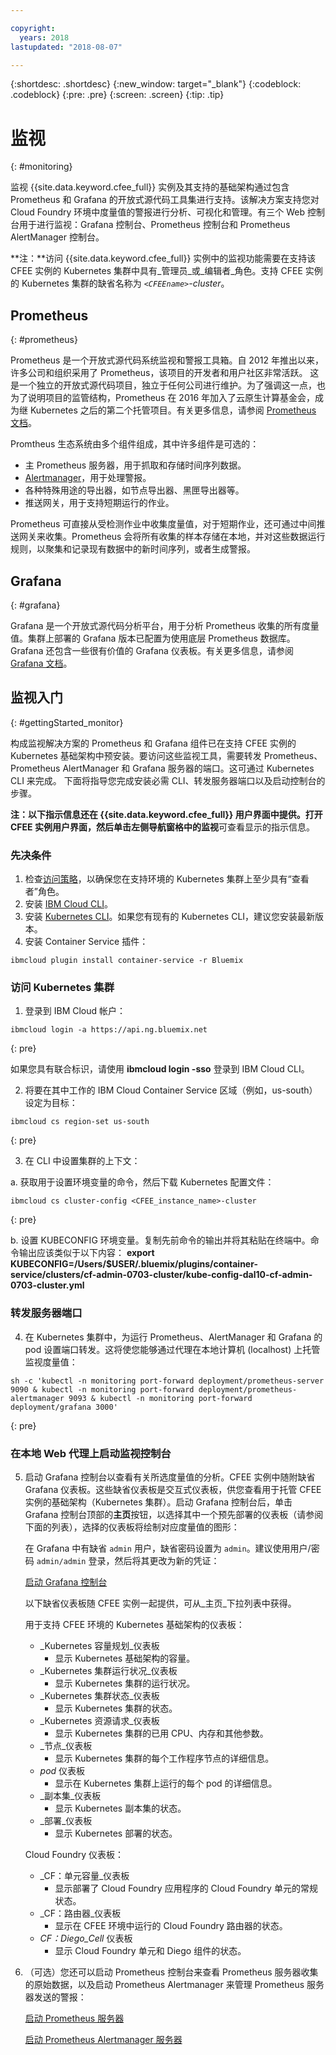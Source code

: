 ```yaml
---

copyright:
  years: 2018
lastupdated: "2018-08-07"

---
```


{:shortdesc: .shortdesc}
{:new_window: target="_blank"}
{:codeblock: .codeblock}
{:pre: .pre}
{:screen: .screen}
{:tip: .tip}

# 监视
{: #monitoring}

监视 {{site.data.keyword.cfee_full}} 实例及其支持的基础架构通过包含 Prometheus 和 Grafana 的开放式源代码工具集进行支持。该解决方案支持您对 Cloud Foundry 环境中度量值的警报进行分析、可视化和管理。有三个 Web 控制台用于进行监视：Grafana 控制台、Prometheus 控制台和 Prometheus AlertManager 控制台。

**注：**访问 {{site.data.keyword.cfee_full}} 实例中的监视功能需要在支持该 CFEE 实例的 Kubernetes 集群中具有_管理员_或_编辑者_角色。支持 CFEE 实例的 Kubernetes 集群的缺省名称为 _`<CFEEname>`-cluster_。

## Prometheus
{: #prometheus}

Prometheus 是一个开放式源代码系统监视和警报工具箱。自 2012 年推出以来，许多公司和组织采用了 Prometheus，该项目的开发者和用户社区非常活跃。
这是一个独立的开放式源代码项目，独立于任何公司进行维护。为了强调这一点，也为了说明项目的监管结构，Prometheus 在 2016 年加入了云原生计算基金会，成为继 Kubernetes 之后的第二个托管项目。有关更多信息，请参阅 [Prometheus 文档](https://prometheus.io/docs/introduction/overview/)。

Promtheus 生态系统由多个组件组成，其中许多组件是可选的：

* 主 Prometheus 服务器，用于抓取和存储时间序列数据。</li>
* [Alertmanager](https://prometheus.io/docs/alerting/alertmanager/)，用于处理警报。</li>
* 各种特殊用途的导出器，如节点导出器、黑匣导出器等。</li>
* 推送网关，用于支持短期运行的作业。</li>

Prometheus 可直接从受检测作业中收集度量值，对于短期作业，还可通过中间推送网关来收集。Prometheus 会将所有收集的样本存储在本地，并对这些数据运行规则，以聚集和记录现有数据中的新时间序列，或者生成警报。

## Grafana
{: #grafana}

Grafana 是一个开放式源代码分析平台，用于分析 Prometheus 收集的所有度量值。集群上部署的 Grafana 版本已配置为使用底层 Prometheus 数据库。Grafana 还包含一些很有价值的 Grafana 仪表板。有关更多信息，请参阅 [Grafana 文档](http://docs.grafana.org/guides/getting_started/)。

## 监视入门
{: #gettingStarted_monitor}

构成监视解决方案的 Prometheus 和 Grafana 组件已在支持 CFEE 实例的 Kubernetes 基础架构中预安装。要访问这些监视工具，需要转发 Prometheus、Prometheus AlertManager 和 Grafana 服务器的端口。这可通过 Kubernetes CLI 来完成。
下面将指导您完成安装必需 CLI、转发服务器端口以及启动控制台的步骤。

**注：**以下指示信息还在 {{site.data.keyword.cfee_full}} 用户界面中提供。打开 CFEE 实例用户界面，然后单击左侧导航窗格中的**监视**可查看显示的指示信息。

### 先决条件

1. 检查[访问策略](https://console.bluemix.net/iam/#/users)，以确保您在支持环境的 Kubernetes 集群上至少具有“查看者”角色。
2. 安装 [IBM Cloud CLI](https://console.bluemix.net/docs/cli/reference/ibmcloud/download_cli.html#install_use)。
3. 安装 [Kubernetes CLI](https://kubernetes.io/docs/tasks/tools/install-kubectl/)。如果您有现有的 Kubernetes CLI，建议您安装最新版本。
4. 安装 Container Service 插件：
```
ibmcloud plugin install container-service -r Bluemix
```

### 访问 Kubernetes 集群

1. 登录到 IBM Cloud 帐户：

  ```
  ibmcloud login -a https://api.ng.bluemix.net
  ```
  {: pre}

  如果您具有联合标识，请使用 __ibmcloud login -sso__ 登录到 IBM Cloud CLI。

2. 将要在其中工作的 IBM Cloud Container Service 区域（例如，us-south）设定为目标：

  ```
  ibmcloud cs region-set us-south
  ```
  {: pre}

3. 在 CLI 中设置集群的上下文：

  a. 获取用于设置环境变量的命令，然后下载 Kubernetes 配置文件：

  ```
  ibmcloud cs cluster-config <CFEE_instance_name>-cluster
  ```
  {: pre}

  b. 设置 KUBECONFIG 环境变量。复制先前命令的输出并将其粘贴在终端中。命令输出应该类似于以下内容：
  __export KUBECONFIG=/Users/$USER/.bluemix/plugins/container-service/clusters/cf-admin-0703-cluster/kube-config-dal10-cf-admin-0703-cluster.yml__

### 转发服务器端口
4. 在 Kubernetes 集群中，为运行 Prometheus、AlertManager 和 Grafana 的 pod 设置端口转发。这将使您能够通过代理在本地计算机 (localhost) 上托管监视度量值：

  ```
  sh -c 'kubectl -n monitoring port-forward deployment/prometheus-server 9090 & kubectl -n monitoring port-forward deployment/prometheus-alertmanager 9093 & kubectl -n monitoring port-forward deployment/grafana 3000'
  ```
  {: pre}

### 在本地 Web 代理上启动监视控制台

5. 启动 Grafana 控制台以查看有关所选度量值的分析。CFEE 实例中随附缺省 Grafana 仪表板。这些缺省仪表板是交互式仪表板，供您查看用于托管 CFEE 实例的基础架构（Kubernetes 集群）。启动 Grafana 控制台后，单击 Grafana 控制台顶部的**主页**按钮，以选择其中一个预先部署的仪表板（请参阅下面的列表），选择的仪表板将绘制对应度量值的图形：

   在 Grafana 中有缺省 `admin` 用户，缺省密码设置为 `admin`。建议使用用户/密码 `admin/admin` 登录，然后将其更改为新的凭证：

     [启动 Grafana 控制台](https://localhost:3000)

   以下缺省仪表板随 CFEE 实例一起提供，可从_主页_下拉列表中获得。

   用于支持 CFEE 环境的 Kubernetes 基础架构的仪表板：
   - _Kubernetes 容量规划_仪表板
        - 显示 Kubernetes 基础架构的容量。
   - _Kubernetes 集群运行状况_仪表板
        - 显示 Kubernetes 集群的运行状况。
   - _Kubernetes 集群状态_仪表板
        - 显示 Kubernetes 集群的状态。
   - _Kubernetes 资源请求_仪表板
        - 显示 Kubernetes 集群的已用 CPU、内存和其他参数。
   - _节点_仪表板
        - 显示 Kubernetes 集群的每个工作程序节点的详细信息。
   - _pod_ 仪表板
        - 显示在 Kubernetes 集群上运行的每个 pod 的详细信息。
   - _副本集_仪表板
        - 显示 Kubernetes 副本集的状态。
   - _部署_仪表板
        - 显示 Kubernetes 部署的状态。

   Cloud Foundry 仪表板：
   - _CF：单元容量_仪表板
        - 显示部署了 Cloud Foundry 应用程序的 Cloud Foundry 单元的常规状态。
   - _CF：路由器_仪表板
        - 显示在 CFEE 环境中运行的 Cloud Foundry 路由器的状态。
   - _CF：Diego_Cell_ 仪表板
        - 显示 Cloud Foundry 单元和 Diego 组件的状态。

6. （可选）您还可以启动 Prometheus 控制台来查看 Prometheus 服务器收集的原始数据，以及启动 Prometheus Alertmanager 来管理 Prometheus 服务器发送的警报：

     [启动 Prometheus 服务器](https://localhost:9090)

     [启动 Prometheus Alertmanager 服务器](https://localhost:9093)
